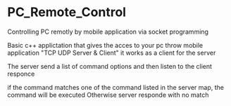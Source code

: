 # PC_Remote_Control
Controlling PC remotly by mobile application via socket programming 

Basic c++ applictation that gives the acces to your pc throw mobile application "TCP UDP Server & Client" 
it works as a client for the server 

The server send a list of command options and then listen to the client responce

if the command matches one of the command listed in the server map, the command will be executed
Otherwise server responde with no match
